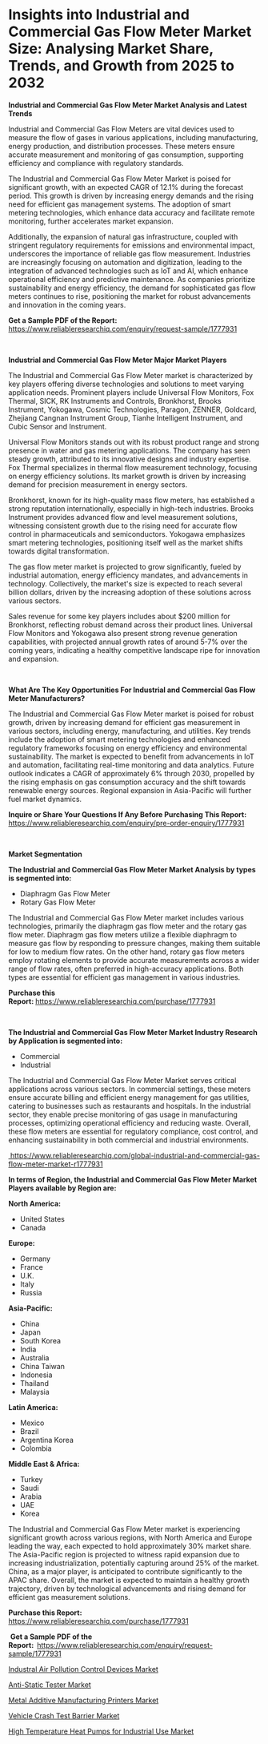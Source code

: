 <p><h1>Insights into Industrial and Commercial Gas Flow Meter Market Size: Analysing Market Share, Trends, and Growth from 2025 to 2032</h1></p><p><strong>Industrial and Commercial Gas Flow Meter Market Analysis and Latest Trends</strong></p>
<p><p>Industrial and Commercial Gas Flow Meters are vital devices used to measure the flow of gases in various applications, including manufacturing, energy production, and distribution processes. These meters ensure accurate measurement and monitoring of gas consumption, supporting efficiency and compliance with regulatory standards.</p><p>The Industrial and Commercial Gas Flow Meter Market is poised for significant growth, with an expected CAGR of 12.1% during the forecast period. This growth is driven by increasing energy demands and the rising need for efficient gas management systems. The adoption of smart metering technologies, which enhance data accuracy and facilitate remote monitoring, further accelerates market expansion.</p><p>Additionally, the expansion of natural gas infrastructure, coupled with stringent regulatory requirements for emissions and environmental impact, underscores the importance of reliable gas flow measurement. Industries are increasingly focusing on automation and digitization, leading to the integration of advanced technologies such as IoT and AI, which enhance operational efficiency and predictive maintenance. As companies prioritize sustainability and energy efficiency, the demand for sophisticated gas flow meters continues to rise, positioning the market for robust advancements and innovation in the coming years.</p></p>
<p><strong>Get a Sample PDF of the Report:&nbsp;</strong> <a href="https://www.reliableresearchiq.com/enquiry/request-sample/1777931?utm_campaign=1123&utm_medium=2&utm_source=Github&utm_content=ia&utm_term=12042025&utm_id=industrial-and-commercial-gas-flow-meter">https://www.reliableresearchiq.com/enquiry/request-sample/1777931</a></p>
<p>&nbsp;</p>
<p><strong>Industrial and Commercial Gas Flow Meter Major Market Players</strong></p>
<p><p>The Industrial and Commercial Gas Flow Meter market is characterized by key players offering diverse technologies and solutions to meet varying application needs. Prominent players include Universal Flow Monitors, Fox Thermal, SICK, RK Instruments and Controls, Bronkhorst, Brooks Instrument, Yokogawa, Cosmic Technologies, Paragon, ZENNER, Goldcard, Zhejiang Cangnan Instrument Group, Tianhe Intelligent Instrument, and Cubic Sensor and Instrument.</p><p>Universal Flow Monitors stands out with its robust product range and strong presence in water and gas metering applications. The company has seen steady growth, attributed to its innovative designs and industry expertise. Fox Thermal specializes in thermal flow measurement technology, focusing on energy efficiency solutions. Its market growth is driven by increasing demand for precision measurement in energy sectors.</p><p>Bronkhorst, known for its high-quality mass flow meters, has established a strong reputation internationally, especially in high-tech industries. Brooks Instrument provides advanced flow and level measurement solutions, witnessing consistent growth due to the rising need for accurate flow control in pharmaceuticals and semiconductors. Yokogawa emphasizes smart metering technologies, positioning itself well as the market shifts towards digital transformation.</p><p>The gas flow meter market is projected to grow significantly, fueled by industrial automation, energy efficiency mandates, and advancements in technology. Collectively, the market's size is expected to reach several billion dollars, driven by the increasing adoption of these solutions across various sectors.</p><p>Sales revenue for some key players includes about $200 million for Bronkhorst, reflecting robust demand across their product lines. Universal Flow Monitors and Yokogawa also present strong revenue generation capabilities, with projected annual growth rates of around 5-7% over the coming years, indicating a healthy competitive landscape ripe for innovation and expansion.</p></p>
<p>&nbsp;</p>
<p><strong>What Are The Key Opportunities For Industrial and Commercial Gas Flow Meter Manufacturers?</strong></p>
<p><p>The Industrial and Commercial Gas Flow Meter market is poised for robust growth, driven by increasing demand for efficient gas measurement in various sectors, including energy, manufacturing, and utilities. Key trends include the adoption of smart metering technologies and enhanced regulatory frameworks focusing on energy efficiency and environmental sustainability. The market is expected to benefit from advancements in IoT and automation, facilitating real-time monitoring and data analytics. Future outlook indicates a CAGR of approximately 6% through 2030, propelled by the rising emphasis on gas consumption accuracy and the shift towards renewable energy sources. Regional expansion in Asia-Pacific will further fuel market dynamics.</p></p>
<p><strong>Inquire or Share Your Questions If Any Before Purchasing This Report:</strong> <a href="https://www.reliableresearchiq.com/enquiry/pre-order-enquiry/1777931?utm_campaign=1123&utm_medium=2&utm_source=Github&utm_content=ia&utm_term=12042025&utm_id=industrial-and-commercial-gas-flow-meter">https://www.reliableresearchiq.com/enquiry/pre-order-enquiry/1777931</a></p>
<p>&nbsp;</p>
<p><strong>Market Segmentation</strong></p>
<p><strong>The Industrial and Commercial Gas Flow Meter Market Analysis by types is segmented into:</strong></p>
<p><ul><li>Diaphragm Gas Flow Meter</li><li>Rotary Gas Flow Meter</li></ul></p>
<p><p>The Industrial and Commercial Gas Flow Meter market includes various technologies, primarily the diaphragm gas flow meter and the rotary gas flow meter. Diaphragm gas flow meters utilize a flexible diaphragm to measure gas flow by responding to pressure changes, making them suitable for low to medium flow rates. On the other hand, rotary gas flow meters employ rotating elements to provide accurate measurements across a wider range of flow rates, often preferred in high-accuracy applications. Both types are essential for efficient gas management in various industries.</p></p>
<p><strong>Purchase this Report:&nbsp;</strong><a href="https://www.reliableresearchiq.com/purchase/1777931?utm_campaign=1123&utm_medium=2&utm_source=Github&utm_content=ia&utm_term=12042025&utm_id=industrial-and-commercial-gas-flow-meter">https://www.reliableresearchiq.com/purchase/1777931</a></p>
<p>&nbsp;</p>
<p><strong>The Industrial and Commercial Gas Flow Meter Market Industry Research by Application is segmented into:</strong></p>
<p><ul><li>Commercial</li><li>Industrial</li></ul></p>
<p><p>The Industrial and Commercial Gas Flow Meter Market serves critical applications across various sectors. In commercial settings, these meters ensure accurate billing and efficient energy management for gas utilities, catering to businesses such as restaurants and hospitals. In the industrial sector, they enable precise monitoring of gas usage in manufacturing processes, optimizing operational efficiency and reducing waste. Overall, these flow meters are essential for regulatory compliance, cost control, and enhancing sustainability in both commercial and industrial environments.</p></p>
<p><a href="https://www.reliableresearchiq.com/global-industrial-and-commercial-gas-flow-meter-market-r1777931?utm_campaign=1123&utm_medium=2&utm_source=Github&utm_content=ia&utm_term=12042025&utm_id=industrial-and-commercial-gas-flow-meter">&nbsp;https://www.reliableresearchiq.com/global-industrial-and-commercial-gas-flow-meter-market-r1777931</a></p>
<p><strong>In terms of Region, the Industrial and Commercial Gas Flow Meter Market Players available by Region are:</strong></p>
<p>
    <p> <strong> North America: </strong>
        <ul>
            <li>United States</li>
            <li>Canada</li>
        </ul>
        </p> 
    <p> <strong> Europe: </strong>
        <ul>
            <li>Germany</li>
            <li>France</li>
            <li>U.K.</li>
            <li>Italy</li>
            <li>Russia</li>
        </ul>
        </p> 
    <p> <strong> Asia-Pacific: </strong>
        <ul>
            <li>China</li>
            <li>Japan</li>
            <li>South Korea</li>
            <li>India</li>
            <li>Australia</li>
            <li>China Taiwan</li>
            <li>Indonesia</li>
            <li>Thailand</li>
            <li>Malaysia</li>
        </ul>
        </p> 
    <p> <strong> Latin America: </strong>
        <ul>
            <li>Mexico</li>
            <li>Brazil</li>
            <li>Argentina Korea</li>
            <li>Colombia</li>
        </ul>
        </p> 
    <p> <strong> Middle East & Africa: </strong>
        <ul>
            <li>Turkey</li>
            <li>Saudi</li>
            <li>Arabia</li>
            <li>UAE</li>
            <li>Korea</li>
        </ul>
    </p>
    </p>
<p><p>The Industrial and Commercial Gas Flow Meter market is experiencing significant growth across various regions, with North America and Europe leading the way, each expected to hold approximately 30% market share. The Asia-Pacific region is projected to witness rapid expansion due to increasing industrialization, potentially capturing around 25% of the market. China, as a major player, is anticipated to contribute significantly to the APAC share. Overall, the market is expected to maintain a healthy growth trajectory, driven by technological advancements and rising demand for efficient gas measurement solutions.</p></p>
<p><strong>Purchase this Report: </strong><a href="https://www.reliableresearchiq.com/purchase/1777931?utm_campaign=1123&utm_medium=2&utm_source=Github&utm_content=ia&utm_term=12042025&utm_id=industrial-and-commercial-gas-flow-meter">https://www.reliableresearchiq.com/purchase/1777931</a></p>
<p>&nbsp;<strong>Get a Sample PDF of the Report:&nbsp;&nbsp;</strong><a href="https://www.reliableresearchiq.com/enquiry/request-sample/1777931?utm_campaign=1123&utm_medium=2&utm_source=Github&utm_content=ia&utm_term=12042025&utm_id=industrial-and-commercial-gas-flow-meter">https://www.reliableresearchiq.com/enquiry/request-sample/1777931</a></p>
<p><strong></strong></p>
<p><p><a href="https://github.com/catlowdarcys/Market-Research-Report-List-1/blob/main/industral-air-pollution-control-devices-market.md?utm_campaign=1123&utm_medium=2&utm_source=Github&utm_content=ia&utm_term=12042025&utm_id=industrial-and-commercial-gas-flow-meter">Industral Air Pollution Control Devices Market</a></p><p><a href="https://github.com/yodhafirorae/Market-Research-Report-List-1/blob/main/anti-static-tester-market.md?utm_campaign=1123&utm_medium=2&utm_source=Github&utm_content=ia&utm_term=12042025&utm_id=industrial-and-commercial-gas-flow-meter">Anti-Static Tester Market</a></p><p><a href="https://github.com/hadshpinay/Market-Research-Report-List-1/blob/main/metal-additive-manufacturing-printers-market.md?utm_campaign=1123&utm_medium=2&utm_source=Github&utm_content=ia&utm_term=12042025&utm_id=industrial-and-commercial-gas-flow-meter">Metal Additive Manufacturing Printers Market</a></p><p><a href="https://github.com/danzopachllq/Market-Research-Report-List-1/blob/main/vehicle-crash-test-barrier-market.md?utm_campaign=1123&utm_medium=2&utm_source=Github&utm_content=ia&utm_term=12042025&utm_id=industrial-and-commercial-gas-flow-meter">Vehicle Crash Test Barrier Market</a></p><p><a href="https://github.com/ridchycarlas/Market-Research-Report-List-1/blob/main/high-temperature-heat-pumps-for-industrial-use-market.md?utm_campaign=1123&utm_medium=2&utm_source=Github&utm_content=ia&utm_term=12042025&utm_id=industrial-and-commercial-gas-flow-meter">High Temperature Heat Pumps for Industrial Use Market</a></p></p>